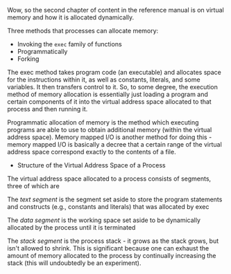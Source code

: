 Wow, so the second chapter of content in the reference manual is on virtual
memory and how it is allocated dynamically. 

Three methods that processes can allocate memory:
  - Invoking the `exec` family of functions
  - Programmatically
  - Forking

The exec method takes program code (an executable) and allocates space for the
instructions within it, as well as constants, literals, and some variables.  It
then transfers control to it.  So, to some degree, the execution method of
memory allocation is essentially just loading a program and certain components
of it into the virtual address space allocated to that process and then running
it.

Programmatic allocation of memory is the method which executing programs are
able to use to obtain additional memory (within the virtual address space).
Memory mapped I/O is another method for doing this - memory mapped I/O is
basically a decree that a certain range of the virtual address space correspond
exactly to the contents of a file.

* Structure of the Virtual Address Space of a Process

The virtual address space allocated to a process consists of segments, three of
which are

The *text segment* is the segment set aside to store the program statements and
constructs (e.g., constants and literals) that was allocated by exec

The *data segment* is the working space set aside to be dynamically allocated
by the process until it is terminated

The *stack segment* is the process stack - it grows as the stack grows, but
isn't allowed to shrink.  This is significant because one can exhaust the amount
of memory allocated to the process by continually increasing the stack (this
will undoubtedly be an experiment).


